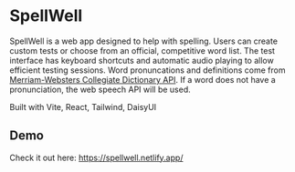 # SpellWell

SpellWell is a web app designed to help with spelling. Users can create custom tests or choose from an official, competitive word list. The test interface has keyboard shortcuts and automatic audio playing to allow efficient testing sessions. Word pronuncations and definitions come from [Merriam-Websters Collegiate Dictionary API](https://dictionaryapi.com/products/api-collegiate-dictionary). If a word does not have a pronunciation, the web speech API will be used.

Built with Vite, React, Tailwind, DaisyUI

## Demo

Check it out here: https://spellwell.netlify.app/
